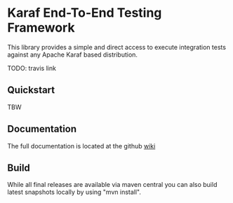 Karaf End-To-End Testing Framework
======================================

This library provides a simple and direct access to execute integration tests against any Apache Karaf based distribution.

TODO: travis link

Quickstart
-------------
TBW

Documentation
--------------
The full documentation is located at the github [wiki](https://github.com/openengsb-labs/labs-endtoend/wiki)

Build
-------------
While all final releases are available via maven central you can also build latest snapshots locally by using "mvn install".

